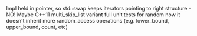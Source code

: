 Impl held in pointer, so std::swap keeps iterators pointing to right structure - NO! Maybe
C++11
multi_skip_list variant
full unit tests for random now it doesn't inherit
more random_access operations (e.g. lower_bound, upper_bound, count, etc)